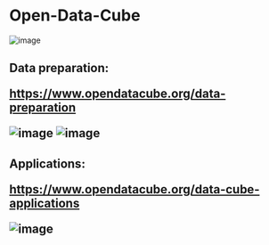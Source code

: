 # Open-Data-Cube

![image](https://user-images.githubusercontent.com/45618275/50579490-494e9400-0e80-11e9-80fb-a9ae9fccdfc1.png)

<h2>
Data preparation:

https://www.opendatacube.org/data-preparation

![image](https://user-images.githubusercontent.com/45618275/50579492-4eabde80-0e80-11e9-836d-25c3a9a49cb5.png)
![image](https://user-images.githubusercontent.com/45618275/50579500-5e2b2780-0e80-11e9-87af-00f67cfb631e.png)

<h2>
Applications:

https://www.opendatacube.org/data-cube-applications

![image](https://user-images.githubusercontent.com/45618275/50579584-37b9bc00-0e81-11e9-958d-6112a3b1476f.png)
